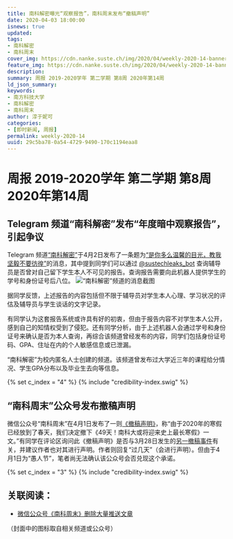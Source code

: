```yaml
---
title: 南科解密曝光“观察报告”，南科周末发布“撤稿声明”
date: 2020-04-03 18:00:00
isnews: true
updated:
tags:
- 南科解密
- 南科周末
cover_img: https://cdn.nanke.suste.ch/img/2020/04/weekly-2020-14-banner-scaled.png
feature_img: https://cdn.nanke.suste.ch/img/2020/04/weekly-2020-14-banner-scaled.png
description:
summary: 周报 2019-2020学年 第二学期 第8周 2020年第14周
ld_json_summary:
keywords:
- 南方科技大学
- 南科解密
- 南科周末
author: 淳于妮可
categories:
- [即时新闻, 周报]
permalink: weekly-2020-14
uuid: 29c5ba78-0a54-4729-9490-170c1194eaa8
---
```

# 周报 2019-2020学年 第二学期 第8周 2020年第14周
## Telegram 频道“南科解密”发布“年度暗中观察报告”，引起争议

Telegram 频道[“南科解密”](https://t.me/s/sustechleaks)于4月2日发布了一条题为[“是你多么温馨的目光，教我坚毅不要彷徨”](https://t.me/sustechleaks/46)的消息，其中提到同学们可以通过 [@sustechleaks_bot](https://t.me/sustechleaks_bot) 查询辅导员是否曾对自己留下学生本人不可见的报告。查询报告需要向此机器人提供学生的学号和身份证号后八位。
![“南科解密”频道的消息截图](https://cdn.nanke.suste.ch/img/2020/04/weekly-2020-14-sustech-leak-telegram-channel.png)

据同学反馈，上述报告的内容包括但不限于辅导员对学生本人心理、学习状况的评估及辅导员与学生谈话的文字记录。

有同学认为这套报告系统或许具有好的初衷，但由于报告内容不对学生本人公开，感到自己的知情权受到了侵犯。还有同学分析，由于上述机器人会通过学号和身份证号来确认是否为本人查询，再综合该频道曾经发布的内容，同学们包括身份证号码、GPA、住址在内的个人敏感信息或已泄漏。

“南科解密”为校内匿名人士创建的频道。该频道曾发布过大学近三年的课程给分情况、学生GPA分布以及毕业生去向等信息。

{% set c_index = "4" %}
{% include "credibility-index.swig" %}

## “南科周末”公众号发布撤稿声明

微信公众号“南科周末”在4月1日发布了一则[《撤稿声明》](https://mp.weixin.qq.com/s/A7kJ9UHPEavT9-8t2T6j4Q)，称“由于2020年的寒假已经放到了春天，我们决定撤下《49天！南科大或将迎来史上最长寒假》一文。”有同学在评论区询问此《撤稿声明》是否与3月28日发生的[另一撤稿事件](/2020/03/28/sustech-weekly-deletes-posts/)有关，并建议作者也对其进行声明。作者则回复“过几天”（会进行声明）。但由于4月1日为“愚人节”，笔者尚无法确认该公众号会否兑现这个承诺。

{% set c_index = "3" %}
{% include "credibility-index.swig" %}

## 关联阅读：

- [微信公众号《南科周末》删除大量推送文章](/2020/03/28/sustech-weekly-deletes-posts/)

（封面中的图标取自相关频道或公众号）
